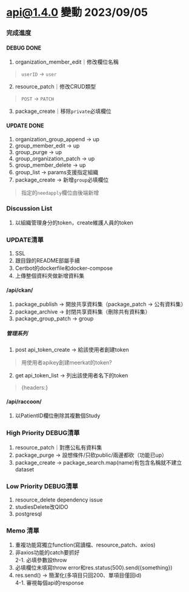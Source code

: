 # api@1.4.0 變動 2023/09/05

### 完成進度
#### DEBUG DONE
1. organization_member_edit｜修改欄位名稱
  > `userID` -> `user`
2. resource_patch｜修改CRUD類型
  > `POST` -> `PATCH`
3. package_create｜移除`private`必填欄位<br>


#### UPDATE DONE
1. organization_group_append -> up<br>
2. group_member_edit -> up <br>
3. group_purge -> up<br>
4. group_organization_patch -> up<br>
5. group_member_delete -> up<br>
6. group_list -> params支援指定組織<br>
7. package_create -> 新增`group`必填欄位<br>
  > 指定的`needapply`欄位由後端新增

### Discussion List
1. 以組織管理身分的token，create維護人員的token

### UPDATE清單
1. SSL<br>
2. 跟目錄的README部屬手續<br>
3. Certbot的dockerfile和docker-compose<br>
4. 上傳整個資料夾做新增資料集

#### /api/ckan/
1. package_publish -> 開放共享資料集（package_patch -> 公有資料集）<br>
2. package_archive -> 封閉共享資料集（刪除共有資料集）<br>
3. package_group_patch -> group<br>

##### 管理系列
1. post api_token_create -> 給該使用者創建token
  > 用使用者apikey創建meerkat的token?
2. get api_token_list -> 列出該使用者名下的token
  > {headers:<token>}

#### /api/raccoon/
1. 以PatientID欄位刪除其複數個Study<br>

### High Priority DEBUG清單
1. resource_patch｜對應公私有資料集
2. package_purge -> 設想條件/只砍public/兩邊都砍（功能已up）<br>
3. package_create -> package_search.map(name)有包含名稱就不建立dataset<br>

### Low Priority DEBUG清單
1. resource_delete dependency issue<br>
2. studiesDelete改QIDO<br>
3. postgresql<br>

### Memo 清單
1. 重複功能寫獨立function(寫讀檔、resource_patch、axios)<br>
2. 非axios功能的catch要抓好<br>
2-1. 必填參數設throw<br>
3. 必填欄位未填寫throw error和res.status(500).send({something})<br>
4. res.send() -> 簡潔化(多項目只回200、單項目僅回id)<br>
4-1. 審視每個api的response<br>